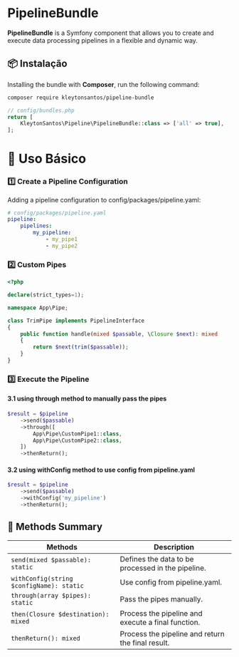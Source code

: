 # PipelineBundle

**PipelineBundle** is a Symfony component that allows you to create and execute data processing pipelines in a flexible and dynamic way.

## 📦 Instalação

Installing the bundle with **Composer**, run the following command:

```bash
composer require kleytonsantos/pipeline-bundle
```

```php
// config/bundles.php
return [
    KleytonSantos\Pipeline\PipelineBundle::class => ['all' => true],
];
```

# 🚀 Uso Básico

### 1️⃣  Create a Pipeline Configuration

Adding a pipeline configuration to config/packages/pipeline.yaml:

```yaml
# config/packages/pipeline.yaml
pipeline:
    pipelines:
        my_pipeline:
            - my_pipe1
            - my_pipe2
```

### 2️⃣  Custom Pipes

```php
<?php

declare(strict_types=1);

namespace App\Pipe;

class TrimPipe implements PipelineInterface
{
    public function handle(mixed $passable, \Closure $next): mixed
    {
        return $next(trim($passable));
    }
}
```

### 3️⃣ Execute the Pipeline

#### 3.1 using through method to manually pass the pipes

```php
$result = $pipeline
    ->send($passable)
    ->through([
        App\Pipe\CustomPipe1::class,
        App\Pipe\CustomPipe2::class,
    ])
    ->thenReturn();
```

#### 3.2 using withConfig method to use config from pipeline.yaml

```php
$result = $pipeline
    ->send($passable)
    ->withConfig('my_pipeline')
    ->thenReturn();
```

##  📄 Methods Summary

| Methods                                  | Description                                        |
|------------------------------------------|----------------------------------------------------|
| `send(mixed $passable): static`          | Defines the data to be processed in the pipeline.  |
| `withConfig(string $configName): static` | Use config from pipeline.yaml.                     |
| `through(array $pipes): static`          | Pass the pipes manually.                           |
| `then(Closure $destination): mixed`      | Process the pipeline and execute a final function. |
| `thenReturn(): mixed`                    | Process the pipeline and return the final result.  |
